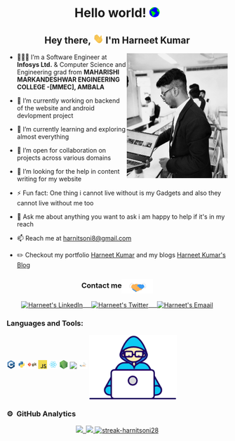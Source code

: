 <h1 align="center">Hello world!&nbsp;<img src="https://github.com/harnitsoni28/harnitsoni28/blob/main/image/Gif/Earth.gif" width="24px"></h1>
<h2 align="center">Hey there, <img src="https://github.com/harnitsoni28/harnitsoni28/blob/main/image/Gif/Hi.gif" width="24px"> I'm Harneet Kumar</h2>
<img align='right' src="https://github.com/harnitsoni28/harnitsoni28/blob/main/image/black%26white.jpg" width="230" />


- 👨🏻‍🎓 I’m a Software Engineer at **Infosys Ltd.** & Computer Science and Engineering grad from **MAHARISHI MARKANDESHWAR ENGINEERING COLLEGE -[MMEC], AMBALA**

- 🔭 I’m currently working on backend of the website and android devlopment project

- 🌱 I’m currently learning and exploring almost everything

- 👯 I’m open for collaboration on projects across various domains

- 🤝 I’m looking for the help in content writing for my website

- ⚡ Fun fact: One thing i cannot live without is my Gadgets and also they cannot live without me too 

- 💬 Ask me about anything you want to ask i am happy to help if it's in my reach

- 📫 Reach me at harnitsoni8@gmail.com

- ✏️ Checkout my portfolio [Harneet Kumar] and my blogs [Harneet Kumar's Blog]


<div align="center">
  <h3 align="center">Contact me<img align="center" src="https://github.com/harnitsoni28/harnitsoni28/blob/main/image/Gif/Handshake.gif" height="33px" /></h3> 
</div>
<p align="center">
 <a href="https://www.linkedin.com/in/harneet-kumar/" target="blank">
  <img align="center" alt="Harneet's LinkedIn" width="30px" src="https://www.vectorlogo.zone/logos/linkedin/linkedin-icon.svg" /> &nbsp; &nbsp;
 </a>
 <a href="https://twitter.com/HarnitSoni" target="blank">
  <img align="center" alt="Harneet's Twitter" width="30px" src="https://www.vectorlogo.zone/logos/twitter/twitter-official.svg" /> &nbsp; &nbsp;
 </a>
<a href="harnitsoni8@gmail.com" target="blank">
  <img align="center" alt="Harneet's Emaail" width="30px" src="https://www.vectorlogo.zone/logos/gmail/gmail-icon.svg" />
 </a> 
</p>



<h3 align="left">Languages and Tools:</h3>
<p align = "left">
<code><img height="20" src="https://raw.githubusercontent.com/github/explore/80688e429a7d4ef2fca1e82350fe8e3517d3494d/topics/cpp/cpp.png"></code>
<code><img height="20" src="https://raw.githubusercontent.com/github/explore/80688e429a7d4ef2fca1e82350fe8e3517d3494d/topics/python/python.png"></code>
<code><img height="20" src="https://raw.githubusercontent.com/github/explore/80688e429a7d4ef2fca1e82350fe8e3517d3494d/topics/git/git.png"></code>
<code><img height="20" src="https://raw.githubusercontent.com/github/explore/80688e429a7d4ef2fca1e82350fe8e3517d3494d/topics/javascript/javascript.png"></code>
<code><img height="20" src="https://raw.githubusercontent.com/github/explore/80688e429a7d4ef2fca1e82350fe8e3517d3494d/topics/react/react.png"></code>
<code><img height="20" src="https://raw.githubusercontent.com/github/explore/80688e429a7d4ef2fca1e82350fe8e3517d3494d/topics/nodejs/nodejs.png"></code>
<code><img height="20" src="https://www.vectorlogo.zone/logos/opencv/opencv-icon.svg"></code>
<code><img height="20" src="https://raw.githubusercontent.com/github/explore/80688e429a7d4ef2fca1e82350fe8e3517d3494d/topics/mysql/mysql.png"></code>
</ p>

<img align="center" src="https://github.com/harnitsoni28/harnitsoni28/blob/main/image/Gif/Developer.gif" width="200px"/>

### ⚙️ &nbsp;GitHub Analytics

<p align="center">
<a href="https://github.com/harnitsoni28">
  <img width="49%" src="https://github-readme-stats.vercel.app/api/top-langs?username=harnitsoni28&layout=compact&hide=html&langs_count=5&theme=algolia&hide_border=true"/>&nbsp;
  <img width="49%" src="https://github-readme-stats.vercel.app/api?username=harnitsoni28&show_icons=true&theme=algolia&include_all_commits=true&count_private=true&locale=en&hide_border=true"/>
  <img src="https://github-readme-streak-stats.herokuapp.com/?user=harnitsoni28&theme=algolia&hide_border=true" alt="streak-harnitsoni28" />
</a>
</p>


[Harneet Kumar]: https://harnitsoni28.github.io/
[Harneet Kumar's Blog]: https://harnitsoni28.hashnode.dev/
